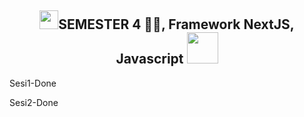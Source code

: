 <h2 align="center"><img src="https://emojis.slackmojis.com/emojis/images/1531849430/4246/blob-sunglasses.gif?1531849430" width="30"/>SEMESTER 4 🐱‍💻,  Framework NextJS, Javascript <img src="https://media.giphy.com/media/12oufCB0MyZ1Go/giphy.gif" width="50"></h2>
<p>Sesi1-Done</p>
<p>Sesi2-Done</p>